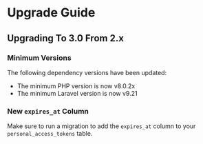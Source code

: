 # Upgrade Guide

## Upgrading To 3.0 From 2.x

### Minimum Versions

The following dependency versions have been updated:

- The minimum PHP version is now v8.0.2x
- The minimum Laravel version is now v9.21

### New `expires_at` Column
Make sure to run a migration to add the `expires_at` column to your `personal_access_tokens` table.
